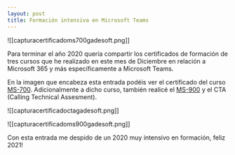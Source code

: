 ```yaml
---
layout: post
title: Formación intensiva en Microsoft Teams
---
```



![[capturacertificadoms700gadesoft.png]]

Para terminar el año 2020 quería compartir los certificados de formación de tres cursos que he realizado en este mes de Diciembre en relación a Microsoft 365 y más específicamente a Microsoft Teams.

En la imagen que encabeza esta entrada podéis ver el certificado del curso [MS-700](https://docs.microsoft.com/es-es/learn/certifications/courses/ms-700t00). Adicionalmente a dicho curso, también realicé el [MS-900](https://docs.microsoft.com/es-es/learn/certifications/courses/ms-900t01) y el CTA (Calling Technical Assesment).

![[capturacertificadoctagadesoft.png]]

![[capturacertificadoms900gadesoft.png]]

Con esta entrada me despido de un 2020 muy intensivo en formación, feliz 2021!


